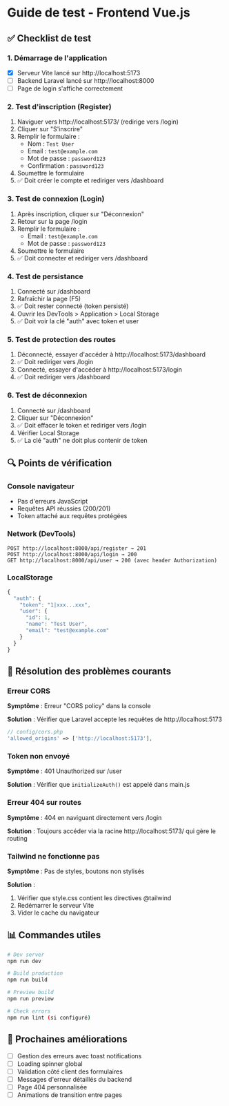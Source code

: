 # Guide de test - Frontend Vue.js

## ✅ Checklist de test

### 1. Démarrage de l'application

-   [x] Serveur Vite lancé sur http://localhost:5173
-   [ ] Backend Laravel lancé sur http://localhost:8000
-   [ ] Page de login s'affiche correctement

### 2. Test d'inscription (Register)

1. Naviguer vers http://localhost:5173/ (redirige vers /login)
2. Cliquer sur "S'inscrire"
3. Remplir le formulaire :
    - Nom : `Test User`
    - Email : `test@example.com`
    - Mot de passe : `password123`
    - Confirmation : `password123`
4. Soumettre le formulaire
5. ✅ Doit créer le compte et rediriger vers /dashboard

### 3. Test de connexion (Login)

1. Après inscription, cliquer sur "Déconnexion"
2. Retour sur la page /login
3. Remplir le formulaire :
    - Email : `test@example.com`
    - Mot de passe : `password123`
4. Soumettre le formulaire
5. ✅ Doit connecter et rediriger vers /dashboard

### 4. Test de persistance

1. Connecté sur /dashboard
2. Rafraîchir la page (F5)
3. ✅ Doit rester connecté (token persisté)
4. Ouvrir les DevTools > Application > Local Storage
5. ✅ Doit voir la clé "auth" avec token et user

### 5. Test de protection des routes

1. Déconnecté, essayer d'accéder à http://localhost:5173/dashboard
2. ✅ Doit rediriger vers /login
3. Connecté, essayer d'accéder à http://localhost:5173/login
4. ✅ Doit rediriger vers /dashboard

### 6. Test de déconnexion

1. Connecté sur /dashboard
2. Cliquer sur "Déconnexion"
3. ✅ Doit effacer le token et rediriger vers /login
4. Vérifier Local Storage
5. ✅ La clé "auth" ne doit plus contenir de token

## 🔍 Points de vérification

### Console navigateur

-   Pas d'erreurs JavaScript
-   Requêtes API réussies (200/201)
-   Token attaché aux requêtes protégées

### Network (DevTools)

```
POST http://localhost:8000/api/register → 201
POST http://localhost:8000/api/login → 200
GET http://localhost:8000/api/user → 200 (avec header Authorization)
```

### LocalStorage

```javascript
{
  "auth": {
    "token": "1|xxx...xxx",
    "user": {
      "id": 1,
      "name": "Test User",
      "email": "test@example.com"
    }
  }
}
```

## 🐛 Résolution des problèmes courants

### Erreur CORS

**Symptôme** : Erreur "CORS policy" dans la console

**Solution** : Vérifier que Laravel accepte les requêtes de http://localhost:5173

```php
// config/cors.php
'allowed_origins' => ['http://localhost:5173'],
```

### Token non envoyé

**Symptôme** : 401 Unauthorized sur /user

**Solution** : Vérifier que `initializeAuth()` est appelé dans main.js

### Erreur 404 sur routes

**Symptôme** : 404 en naviguant directement vers /login

**Solution** : Toujours accéder via la racine http://localhost:5173/ qui gère le routing

### Tailwind ne fonctionne pas

**Symptôme** : Pas de styles, boutons non stylisés

**Solution** :

1. Vérifier que style.css contient les directives @tailwind
2. Redémarrer le serveur Vite
3. Vider le cache du navigateur

## 📊 Commandes utiles

```bash
# Dev server
npm run dev

# Build production
npm run build

# Preview build
npm run preview

# Check errors
npm run lint (si configuré)
```

## 🎯 Prochaines améliorations

-   [ ] Gestion des erreurs avec toast notifications
-   [ ] Loading spinner global
-   [ ] Validation côté client des formulaires
-   [ ] Messages d'erreur détaillés du backend
-   [ ] Page 404 personnalisée
-   [ ] Animations de transition entre pages
